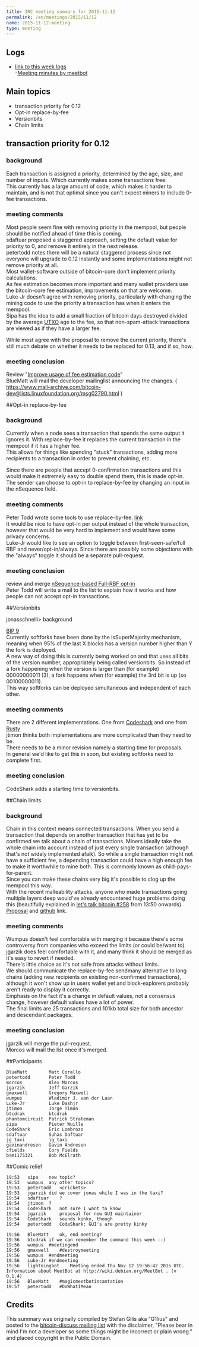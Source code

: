 ```yaml
---
title: IRC meeting summary for 2015-11-12
permalink: /en/meetings/2015/11/12
name: 2015-11-12-meeting
type: meeting
---
```

## Logs
 
- [link to this week logs](http://bitcoinstats.com/irc/bitcoin-dev/logs/2015/11/12#l1447354830.0)  
-[Meeting minutes by meetbot](http://www.erisian.com.au/meetbot/bitcoin-dev/2015/bitcoin-dev.2015-11-12-19.01.html)  

## Main topics  
  
- transaction priority for 0.12  
- Opt-in replace-by-fee  
- Versionbits  
- Chain limits

## transaction priority for 0.12

### background  

Each transaction is assigned a priority, determined by the age, size, and number of inputs. Which currently makes some transactions free.   
This currently has a large amount of code, which makes it harder to maintain, and is not that optimal since you can't expect miners to include 0-fee transactions.

### meeting comments

Most people seem fine with removing priority in the mempool, but people should be notified ahead of time this is coming.  
sdaftuar proposed a staggered approach, setting the default value for priority to 0, and remove it entirely in the next release.  
petertodd notes there will be a natural staggered process since not everyone will upgrade to 0.12 instantly and some implementations might not remove priority at all.  
Most wallet-software outside of bitcoin-core don't implement priority calculations.   
As fee estimation becomes more important and many wallet providers use the bitcoin-core fee estimation, improvements on that are welcome.  
Luke-Jr doesn't agree with removing priority, particularly with changing the mining code to use the priority a transaction has when it enters the mempool.  
Sipa has the idea to add a small fraction of bitcoin days destroyed divided by the average [UTXO](https://bitcoin.org/en/glossary/unspent-transaction-output) age to the fee, so that non-spam-attack transactions are viewed as if they have a larger fee.  

While most agree with the proposal to remove the current priority, there's still much debate on whether it needs to be replaced for 0.13, and if so, how.

### meeting conclusion  

Review "[Improve usage of fee estimation code](https://github.com/bitcoin/bitcoin/pull/6134)"  
BlueMatt will mail the developer mailinglist announcing the changes. ( https://www.mail-archive.com/bitcoin-dev@lists.linuxfoundation.org/msg02790.html )  

##Opt-in replace-by-fee

### background  

Currently when a node sees a transaction that spends the same output it ignores it. With replace-by-fee it replaces the current transaction in the mempool if it has a higher fee.   
This allows for things like spending "stuck" transactions, adding more recipients to a transaction in order to prevent chaining, etc.  

Since there are people that accept 0-confirmation transactions and this would make it extremely easy to double spend them, this is made opt-in.  
The sender can choose to opt-in to replace-by-fee by changing an input in the nSequence field.

### meeting comments

Peter Todd wrote some tools to use replace-by-fee. [link](https://github.com/petertodd/replace-by-fee-tools)   
It would be nice to have opt-in per output instead of the whole transaction, however that would be very hard to implement and would have some privacy concerns.  
Luke-Jr would like to see an option to toggle between first-seen-safe/full RBF and never/opt-in/always. Since there are possibly some objections with the "always" toggle it should be a separate pull-request.

### meeting conclusion

review and merge [nSequence-based Full-RBF opt-in](https://github.com/bitcoin/bitcoin/pull/6871)   
Peter Todd will write a mail to the list to explain how it works and how people can not accept opt-in transactions.  

##Versionbits

jonasschnelli> background

[BIP 9](https://github.com/bitcoin/bips/blob/master/bip-0009.mediawiki)  
Currently softforks have been done by the isSuperMajority mechanism, meaning when 95% of the last X blocks has a version number higher than Y the fork is deployed.   
A new way of doing this is currently being worked on and that uses all bits of the version number, appropriately being called versionbits. So instead of a fork happening when the version is larger than (for example) 00000000011 (3), a fork happens when (for example) the 3rd bit is up (so 00100000011).   
This way softforks can be deployed simultaneous and independent of each other. 

### meeting comments

There are 2 different implementations. One from [Codeshark](https://github.com/bitcoin/bitcoin/pull/6816) and one from [Rusty](https://github.com/bitcoin/bitcoin/compare/master...rustyrussell:bip-9-versionbits)   
jtimon thinks both implementations are more complicated than they need to be.  
There needs to be a minor revision namely a starting time for proposals.  
In general we'd like to get this in soon, but existing softforks need to complete first.
 
### meeting conclusion

CodeShark adds a starting time to versionbits.

##Chain limits

### background

Chain in this context means connected transactions. When you send a transaction that depends on another transaction that has yet to be confirmed we talk about a chain of transactions. 
Miners ideally take the whole chain into account instead of just every single transaction (although that's not widely implemented afaik). So while a single transaction might not have a sufficient fee, a depending transaction could have a high enough fee to make it worthwhile to mine both.
This is commonly known as child-pays-for-parent.  
Since you can make these chains very big it's possible to clog up the mempool this way.   
With the recent malleability attacks, anyone who made transactions going multiple layers deep would've already encountered huge problems doing this (beautifully explained in [let's talk bitcoin #258](https://letstalkbitcoin.com/blog/post/lets-talk-bitcoin-258-liquidity-and-malleability) from 13:50 onwards)   
[Proposal](https://lists.linuxfoundation.org/pipermail/bitcoin-dev/2015-October/011401.html) and [github](https://github.com/bitcoin/bitcoin/pull/6771) link.

### meeting comments

Wumpus doesn't feel comfortable with merging it because there's some controversy from companies who exceed the limits (or could be/want to).  
jgarzik does feel comfortable with it, and many think it should be merged as it's easy to revert if needed.   
There's little choice as it's not safe from attacks without limits.    
We should communicate the replace-by-fee sendmany alternative to long chains (adding new recipients on existing non-confirmed transactions), although it won't show up in users wallet yet and block-explorers probably aren't ready to display it correctly.  
Emphasis on the fact it's a change in default values, not a consensus change, however default values have a lot of power.   
The final limits are 25 transactions and 101kb total size for both ancestor and descendant packages.  

### meeting conclusion

jgarzik will merge the pull-request.  
Morcos will mail the list once it's merged.  

##Participants

    BlueMatt        Matt Corallo  
    petertodd       Peter Todd  
    morcos          Alex Morcos  
    jgarzik         Jeff Garzik  
    gmaxwell        Gregory Maxwell  
    wumpus          Wladimir J. van der Laan  
    Luke-Jr         Luke Dashjr  
    jtimon          Jorge Timón  
    btcdrak         btcdrak  
    phantomcircuit  Patrick Strateman  
    sipa            Pieter Wuille  
    CodeShark       Eric Lombrozo  
    sdaftuar        Suhas Daftuar  
    jg_taxi         jg_taxi  
    gavinandresen   Gavin Andresen  
    cfields         Cory Fields  
    bsm1175321      Bob McElrath   

##Comic relief

    19:53	sipa	new topic?  
    19:53	wumpus	any other topics?  
    19:53	petertodd	<crickets>  
    19:53	jgarzik	did we cover jonas while I was in the taxi?  
    19:54	sdaftuar	?  
    19:54	jtimon	?  
    19:54	CodeShark	not sure I want to know  
    19:54	jgarzik  	proposal for new GUI maintainer  
    19:54	CodeShark	sounds kinky, though  
    19:54	petertodd	CodeShark: GUI's are pretty kinky  

    19:56	BlueMatt	ok, end meeting?  
    19:56	btcdrak	if we can remember the command this week :-)  
    19:56	wumpus	#meetingend  
    19:56	gmaxwell	#destroymeeting  
    19:56	wumpus	#endmeeting  
    19:56	Luke-Jr	#endmeeting  
    19:56	lightningbot	Meeting ended Thu Nov 12 19:56:42 2015 UTC. Information about MeetBot at http://wiki.debian.org/MeetBot . (v 0.1.4)    
    19:56	BlueMatt	#magicmeetbotincantation  
    19:57	petertodd	#DoWhatIMean  

## Credits

This summary was originally compiled by Stefan Gilis aka "G1lius" and posted to the [bitcoin-discuss mailing list][meetingsource] with the disclaimer, "Please bear in mind I'm not a developer so some things might be incorrect or plain wrong." and placed copyright in the Public Domain.

[meetingsource]: http://lists.linuxfoundation.org/pipermail/bitcoin-discuss/2015-November/000010.html
